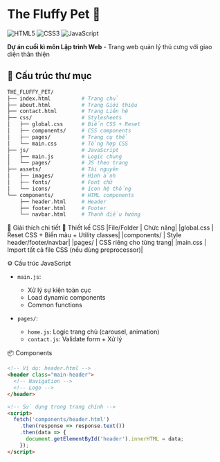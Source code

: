 # The Fluffy Pet 🐾 
![HTML5](https://img.shields.io/badge/HTML5-E34F26?style=flat&logo=html5&logoColor=white) ![CSS3](https://img.shields.io/badge/CSS3-1572B6?style=flat&logo=css3&logoColor=white) ![JavaScript](https://img.shields.io/badge/JavaScript-F7DF1E?style=flat&logo=javascript&logoColor=black)

**Dự án cuối kì môn Lập trình Web** - Trang web quản lý thú cưng với giao diện thân thiện

## 📂 Cấu trúc thư mục

```bash
THE_FLUFFY_PET/
├── index.html          # Trang chủ
├── about.html          # Trang Giới thiệu
├── contact.html        # Trang Liên hệ
├── css/                # Stylesheets
│   ├── global.css      # Biến CSS + Reset
│   ├── components/     # CSS components
│   ├── pages/          # Trang cụ thể
│   └── main.css        # Tổng hợp CSS
├── js/                 # JavaScript
│   ├── main.js         # Logic chung
│   └── pages/          # JS theo trang
├── assets/             # Tài nguyên
│   ├── images/         # Hình ảnh
│   ├── fonts/          # Font chữ
│   └── icons/          # Icon hệ thống
└── components/         # HTML components
    ├── header.html     # Header
    ├── footer.html     # Footer
    └── navbar.html     # Thanh điều hướng
```
🧩 Giải thích chi tiết
🎨 Thiết kế CSS
|File/Folder	| Chức năng|
|global.css	| Reset CSS + Biến màu + Utility classes|
|components/	| Style header/footer/navbar|
|pages/	| CSS riêng cho từng trang|
|main.css	| Import tất cả file CSS (nếu dùng preprocessor)|

⚙️ Cấu trúc JavaScript
- `main.js`: 
  - Xử lý sự kiện toàn cục
  - Load dynamic components
  - Common functions

- `pages/`:
  - `home.js`: Logic trang chủ (carousel, animation)
  - `contact.js`: Validate form + Xử lý 
  
📦 Components 
```html
<!-- Ví dụ: header.html -->
<header class="main-header">
  <!-- Navigation -->
  <!-- Logo -->
</header>

<!-- Sử dụng trong trang chính -->
<script>
  fetch('components/header.html')
    .then(response => response.text())
    .then(data => {
      document.getElementById('header').innerHTML = data;
    });
</script>
```
